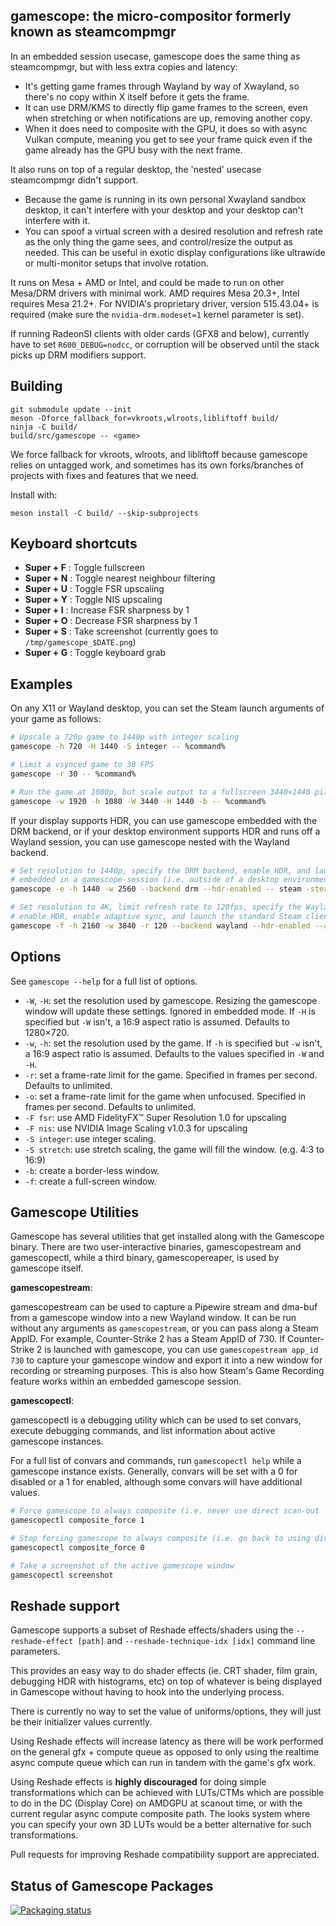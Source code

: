 ## gamescope: the micro-compositor formerly known as steamcompmgr

In an embedded session usecase, gamescope does the same thing as steamcompmgr, but with less extra copies and latency:

 - It's getting game frames through Wayland by way of Xwayland, so there's no copy within X itself before it gets the frame.
 - It can use DRM/KMS to directly flip game frames to the screen, even when stretching or when notifications are up, removing another copy.
 - When it does need to composite with the GPU, it does so with async Vulkan compute, meaning you get to see your frame quick even if the game already has the GPU busy with the next frame.

It also runs on top of a regular desktop, the 'nested' usecase steamcompmgr didn't support.

 - Because the game is running in its own personal Xwayland sandbox desktop, it can't interfere with your desktop and your desktop can't interfere with it.
 - You can spoof a virtual screen with a desired resolution and refresh rate as the only thing the game sees, and control/resize the output as needed. This can be useful in exotic display configurations like ultrawide or multi-monitor setups that involve rotation.

It runs on Mesa + AMD or Intel, and could be made to run on other Mesa/DRM drivers with minimal work. AMD requires Mesa 20.3+, Intel requires Mesa 21.2+. For NVIDIA's proprietary driver, version 515.43.04+ is required (make sure the `nvidia-drm.modeset=1` kernel parameter is set).

If running RadeonSI clients with older cards (GFX8 and below), currently have to set `R600_DEBUG=nodcc`, or corruption will be observed until the stack picks up DRM modifiers support.

## Building

```
git submodule update --init
meson -Dforce_fallback_for=vkroots,wlroots,libliftoff build/
ninja -C build/
build/src/gamescope -- <game>
```
We force fallback for vkroots, wlroots, and libliftoff because gamescope relies on untagged work, and sometimes has its own forks/branches of projects with fixes and features that we need.

Install with:

```
meson install -C build/ --skip-subprojects
```

## Keyboard shortcuts

* **Super + F** : Toggle fullscreen
* **Super + N** : Toggle nearest neighbour filtering
* **Super + U** : Toggle FSR upscaling
* **Super + Y** : Toggle NIS upscaling
* **Super + I** : Increase FSR sharpness by 1
* **Super + O** : Decrease FSR sharpness by 1
* **Super + S** : Take screenshot (currently goes to `/tmp/gamescope_$DATE.png`)
* **Super + G** : Toggle keyboard grab

## Examples

On any X11 or Wayland desktop, you can set the Steam launch arguments of your game as follows:

```sh
# Upscale a 720p game to 1440p with integer scaling
gamescope -h 720 -H 1440 -S integer -- %command%

# Limit a vsynced game to 30 FPS
gamescope -r 30 -- %command%

# Run the game at 1080p, but scale output to a fullscreen 3440×1440 pillarboxed ultrawide window
gamescope -w 1920 -h 1080 -W 3440 -H 1440 -b -- %command%
```

If your display supports HDR, you can use gamescope embedded with the DRM backend, or if your desktop environment supports HDR and runs off a Wayland session, you can use gamescope nested with the Wayland backend.

```sh
# Set resolution to 1440p, specify the DRM backend, enable HDR, and launch the Steam Deck client
# embedded in a gamescope-session (i.e. outside of a desktop environment)
gamescope -e -h 1440 -w 2560 --backend drm --hdr-enabled -- steam -steamdeck

# Set resolution to 4K, limit refresh rate to 120fps, specify the Wayland backend, set window to fullscreen
# enable HDR, enable adaptive sync, and launch the standard Steam client in GamepadUI mode
gamescope -f -h 2160 -w 3840 -r 120 --backend wayland --hdr-enabled --adaptive-sync -- steam -gamepadui
```

## Options

See `gamescope --help` for a full list of options.

* `-W`, `-H`: set the resolution used by gamescope. Resizing the gamescope window will update these settings. Ignored in embedded mode. If `-H` is specified but `-W` isn't, a 16:9 aspect ratio is assumed. Defaults to 1280×720.
* `-w`, `-h`: set the resolution used by the game. If `-h` is specified but `-w` isn't, a 16:9 aspect ratio is assumed. Defaults to the values specified in `-W` and `-H`.
* `-r`: set a frame-rate limit for the game. Specified in frames per second. Defaults to unlimited.
* `-o`: set a frame-rate limit for the game when unfocused. Specified in frames per second. Defaults to unlimited.
* `-F fsr`: use AMD FidelityFX™ Super Resolution 1.0 for upscaling
* `-F nis`: use NVIDIA Image Scaling v1.0.3 for upscaling
* `-S integer`: use integer scaling.
* `-S stretch`: use stretch scaling, the game will fill the window. (e.g. 4:3 to 16:9)
* `-b`: create a border-less window.
* `-f`: create a full-screen window.

## Gamescope Utilities

Gamescope has several utilities that get installed along with the Gamescope binary. There are two user-interactive binaries, gamescopestream and gamescopectl, while a third binary, gamescopereaper, is used by gamescope itself.

**gamescopestream**:

gamescopestream can be used to capture a Pipewire stream and dma-buf from a gamescope window into a new Wayland window. It can be run without any arguments as `gamescopestream`, or you can pass along a Steam AppID. For example, Counter-Strike 2 has a Steam AppID of 730. If Counter-Strike 2 is launched with gamescope, you can use `gamescopestream app_id 730` to capture your gamescope window and export it into a new window for recording or streaming purposes. This is also how Steam's Game Recording feature works within an embedded gamescope session.

**gamescopectl**:

gamescopectl is a debugging utility which can be used to set convars, execute debugging commands, and list information about active gamescope instances.

For a full list of convars and commands, run `gamescopectl help` while a gamescope instance exists. Generally, convars will be set with a 0 for disabled or a 1 for enabled, although some convars will have additional values.

```sh
# Force gamescope to always composite (i.e. never use direct scan-out
gamescopectl composite_force 1

# Stop forcing gamescope to always composite (i.e. go back to using direct scan-out when possible)
gamescopectl composite_force 0

# Take a screenshot of the active gamescope window
gamescopectl screenshot
```

## Reshade support

Gamescope supports a subset of Reshade effects/shaders using the `--reshade-effect [path]` and `--reshade-technique-idx [idx]` command line parameters.

This provides an easy way to do shader effects (ie. CRT shader, film grain, debugging HDR with histograms, etc) on top of whatever is being displayed in Gamescope without having to hook into the underlying process.

There is currently no way to set the value of uniforms/options, they will just be their initializer values currently.

Using Reshade effects will increase latency as there will be work performed on the general gfx + compute queue as opposed to only using the realtime async compute queue which can run in tandem with the game's gfx work.

Using Reshade effects is **highly discouraged** for doing simple transformations which can be achieved with LUTs/CTMs which are possible to do in the DC (Display Core) on AMDGPU at scanout time, or with the current regular async compute composite path.
The looks system where you can specify your own 3D LUTs would be a better alternative for such transformations.

Pull requests for improving Reshade compatibility support are appreciated.

## Status of Gamescope Packages

[![Packaging status](https://repology.org/badge/vertical-allrepos/gamescope.svg)](https://repology.org/project/gamescope/versions)
